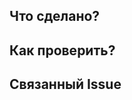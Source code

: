 ## Что сделано?

<!-- Опишите, какие изменения вы внесли -->

## Как проверить?

<!-- Опишите, как можно протестировать изменения -->

## Связанный Issue

<!-- Например: Closes #12 -->